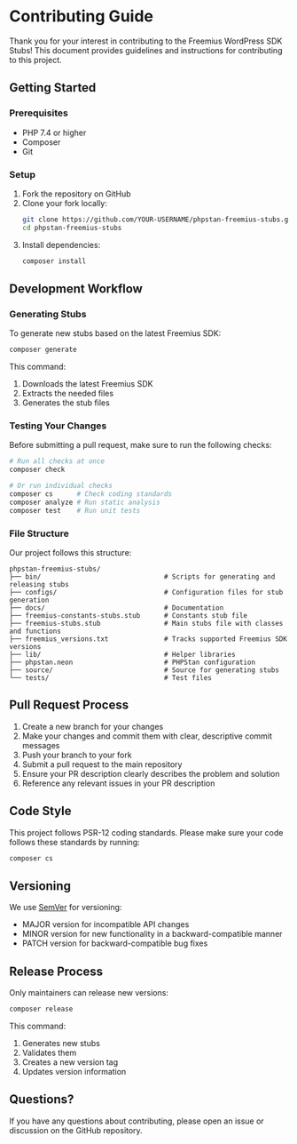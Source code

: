 # Contributing Guide

Thank you for your interest in contributing to the Freemius WordPress SDK Stubs! This document provides guidelines and instructions for contributing to this project.

## Getting Started

### Prerequisites

- PHP 7.4 or higher
- Composer
- Git

### Setup

1. Fork the repository on GitHub
2. Clone your fork locally:
   ```bash
   git clone https://github.com/YOUR-USERNAME/phpstan-freemius-stubs.git
   cd phpstan-freemius-stubs
   ```
3. Install dependencies:
   ```bash
   composer install
   ```

## Development Workflow

### Generating Stubs

To generate new stubs based on the latest Freemius SDK:

```bash
composer generate
```

This command:
1. Downloads the latest Freemius SDK
2. Extracts the needed files
3. Generates the stub files

### Testing Your Changes

Before submitting a pull request, make sure to run the following checks:

```bash
# Run all checks at once
composer check

# Or run individual checks
composer cs      # Check coding standards
composer analyze # Run static analysis
composer test    # Run unit tests
```

### File Structure

Our project follows this structure:

```
phpstan-freemius-stubs/
├── bin/                               # Scripts for generating and releasing stubs
├── configs/                           # Configuration files for stub generation
├── docs/                              # Documentation
├── freemius-constants-stubs.stub      # Constants stub file
├── freemius-stubs.stub                # Main stubs file with classes and functions
├── freemius_versions.txt              # Tracks supported Freemius SDK versions
├── lib/                               # Helper libraries
├── phpstan.neon                       # PHPStan configuration
├── source/                            # Source for generating stubs
└── tests/                             # Test files
```

## Pull Request Process

1. Create a new branch for your changes
2. Make your changes and commit them with clear, descriptive commit messages
3. Push your branch to your fork
4. Submit a pull request to the main repository
5. Ensure your PR description clearly describes the problem and solution
6. Reference any relevant issues in your PR description

## Code Style

This project follows PSR-12 coding standards. Please make sure your code follows these standards by running:

```bash
composer cs
```

## Versioning

We use [SemVer](http://semver.org/) for versioning:
- MAJOR version for incompatible API changes
- MINOR version for new functionality in a backward-compatible manner
- PATCH version for backward-compatible bug fixes

## Release Process

Only maintainers can release new versions:

```bash
composer release
```

This command:
1. Generates new stubs
2. Validates them
3. Creates a new version tag
4. Updates version information

## Questions?

If you have any questions about contributing, please open an issue or discussion on the GitHub repository. 